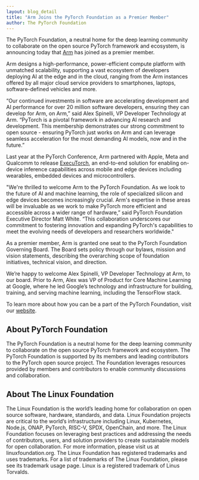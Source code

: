 ```yaml
---
layout: blog_detail
title: "Arm Joins the PyTorch Foundation as a Premier Member"
author: The PyTorch Foundation
---
```


The PyTorch Foundation, a neutral home for the deep learning community to collaborate on the open source PyTorch framework and ecosystem, is announcing today that [Arm](https://www.arm.com/) has joined as a premier member.

Arm designs a high-performance, power-efficient compute platform with unmatched scalability, supporting a vast ecosystem of developers deploying AI at the edge and in the cloud, ranging from the Arm instances offered by all major cloud service providers to smartphones, laptops, software-defined vehicles and more.

“Our continued investments in software are accelerating development and AI performance for over 20 million software developers, ensuring they can develop for Arm, on Arm,” said Alex Spinelli, VP Developer Technology at Arm. “PyTorch is a pivotal framework in advancing AI research and development. This membership demonstrates our strong commitment to open source - ensuring PyTorch just works on Arm and can leverage seamless acceleration for the most demanding AI models, now and in the future.”

Last year at the PyTorch Conference, Arm partnered with Apple, Meta and Qualcomm to release [ExecuTorch](https://pytorch.org/blog/pytorch-edge/), an end-to-end solution for enabling on-device inference capabilities across mobile and edge devices including wearables, embedded devices and microcontrollers.

"We're thrilled to welcome Arm to the PyTorch Foundation. As we look to the future of AI and machine learning, the role of specialized silicon and edge devices becomes increasingly crucial. Arm's expertise in these areas will be invaluable as we work to make PyTorch more efficient and accessible across a wider range of hardware,” said PyTorch Foundation Executive Director Matt White. “This collaboration underscores our commitment to fostering innovation and expanding PyTorch's capabilities to meet the evolving needs of developers and researchers worldwide."

As a premier member, Arm is granted one seat to the PyTorch Foundation Governing Board. The Board sets policy through our bylaws, mission and vision statements, describing the overarching scope of foundation initiatives, technical vision, and direction.

We’re happy to welcome Alex Spinelli, VP Developer Technology at Arm, to our board. Prior to Arm, Alex was VP of Product for Core Machine Learning at Google, where he led Google’s technology and infrastructure for building, training, and serving machine learning, including the TensorFlow stack.

To learn more about how you can be a part of the PyTorch Foundation, visit our [website](https://pytorch.org/foundation).


## About PyTorch Foundation

The PyTorch Foundation is a neutral home for the deep learning community to collaborate on the open source PyTorch framework and ecosystem. The PyTorch Foundation is supported by its members and leading contributors to the PyTorch open source project. The Foundation leverages resources provided by members and contributors to enable community discussions and collaboration.


## About The Linux Foundation

The Linux Foundation is the world’s leading home for collaboration on open source software, hardware, standards, and data. Linux Foundation projects are critical to the world’s infrastructure including Linux, Kubernetes, Node.js, ONAP, PyTorch, RISC-V, SPDX, OpenChain, and more. The Linux Foundation focuses on leveraging best practices and addressing the needs of contributors, users, and solution providers to create sustainable models for open collaboration. For more information, please visit us at linuxfoundation.org. The Linux Foundation has registered trademarks and uses trademarks. For a list of trademarks of The Linux Foundation, please see its trademark usage page. Linux is a registered trademark of Linus Torvalds.